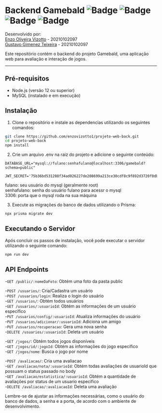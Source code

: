 # Backend Gamebald ![Badge](https://img.shields.io/badge/Node.js-43853D?style=for-the-badge&logo=node.js&logoColor=white) ![Badge](	https://img.shields.io/badge/JavaScript-F7DF1E?style=for-the-badge&logo=javascript&logoColor=black) ![Badge](https://img.shields.io/badge/MySQL-00000F?style=for-the-badge&logo=mysql&logoColor=white) ![Badge](https://img.shields.io/badge/Prisma-3982CE?style=for-the-badge&logo=Prisma&logoColor=white)

Desenvolvido por:  
[Enzo Oliveira Vizotto](https://github.com/enzovizotto1/) - 20210102097  
[Gustavo Gimenez Teixeira](https://github.com/ggimenezt) - 20210102097   

Este repositório contém o backend do projeto Gamebald, uma aplicação web para avaliação e interação de jogos.

---

## Pré-requisitos

- Node.js (versão 12 ou superior) 
- MySQL (instalado e em execução)

## Instalação

1. Clone o repositório e instale as dependencias utilizando os seguintes comandos:

```bash
git clone https://github.com/enzovizotto1/projeto-web-back.git
cd projeto-web-back
npm install
```

2. Crie um arquivo .env na raiz do projeto e adicione o seguinte conteúdo:
```plaintext
DATABASE_URL="mysql://fulano:senhafulano@localhost:3306/gamebald?schema=public"

JWT_SECRET='75b36bd531288f34ad026227de208699a213ce30cdf8c9f892d3720f0db8e9ebaa50f04f319b88242b5d5cba8157da5d8d8653b465d94a82f79b023c92aea4bc'
```
fulano: seu usuário do mysql (geralmente root)   
senhafulano: senha do usuário fulano para acessr o mysql  
3306: porta que o mysql roda na sua máquina 

3. Execute as migrações do banco de dados utilizando o Prisma:
```bash
npx prisma migrate dev
```

## Executando o Servidor
Após concluir os passos de instalação, você pode executar o servidor utilizando o seguinte comando:
```bash
npm run dev
```

## API Endpoints
-`GET /public/:nomeDaFoto`: Obtém uma foto da pasta public  

-`POST /usuarios/`: Cria/Cadastra um usuário  
-`POST /usuarios/login`: Realiza o login do usuário  
-`GET /usuarios/`: Obtém todos usuários  
-`GET /usuarios/:usuarioId`: Obtém as informações de um usuário específico  
-`PUT /usuarios/config/:usuarioId`: Atualiza informações do usuário  
-`PUT /usuarios/adicionar/:usuarioId`: Adiciona um amigo  
-`PUT /usuarios/recuperacao`: Gera uma nova senha  
-`DELETE /usuarios/:usuarioId`: Deleta um usuário  

-`GET /jogos/`: Obtém todos jogos disponíveis  
-`GET /jogos/id/:jogoId`: Obtém as informações do jogo específico  
-`GET /jogos/nome`: Busca o jogo por nome  

-`POST /avaliacao/`: Cria uma avaliacao  
-`GET /avaliacao/nota/:usuarioId`: Obtém todas avaliações de usuarioId que possuam o status passado no body  
-`GET /avaliacao/estatistica/:usuarioId`: Obtém a quantidade de avaliações por status de um usuario especifico  
-`DELETE /avaliacao/:avaliacaoId`: Deleta uma avaliação  



Lembre-se de ajustar as informações necessárias, como o usuário do banco de dados, a senha e a porta, de acordo com o ambiente de desenvolvimento.
